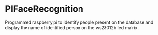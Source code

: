 # PIFaceRecognition
Programmed raspberry pi to identify people present on the database and display the name of identified person on the ws28012b led matrix.
